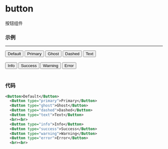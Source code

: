 # button
按钮组件


### 示例
---
  <Button>Default</Button>
  <Button type="primary">Primary</Button>
  <Button type="ghost">Ghost</Button>
  <Button type="dashed">Dashed</Button>
  <Button type="text">Text</Button>
  <br><br>
  <Button type="info">Info</Button>
  <Button type="success">Success</Button>
  <Button type="warning">Warning</Button>
  <Button type="error">Error</Button>
  <br><br>


### 代码
````xml
<Button>Default</Button>
  <Button type="primary">Primary</Button>
  <Button type="ghost">Ghost</Button>
  <Button type="dashed">Dashed</Button>
  <Button type="text">Text</Button>
  <br><br>
  <Button type="info">Info</Button>
  <Button type="success">Success</Button>
  <Button type="warning">Warning</Button>
  <Button type="error">Error</Button>
  <br><br>
````
